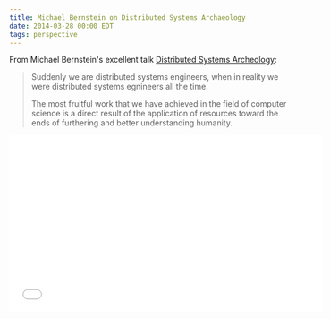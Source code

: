 ```yaml
---
title: Michael Bernstein on Distributed Systems Archaeology
date: 2014-03-28 00:00 EDT
tags: perspective
---
```


From Michael Bernstein's excellent talk [Distributed Systems Archeology](https://www.youtube.com/watch?v=Wp08EmQtP44):

> Suddenly we are distributed systems engineers, when in reality we were distributed systems egnineers all the time.
>
> The most fruitful work that we have achieved in the field of computer science is a direct result of the application of resources toward the ends of furthering and better understanding humanity.

<!--more-->

<iframe width="560" height="315" src="//www.youtube.com/embed/Wp08EmQtP44" frameborder="0" allowfullscreen></iframe>
